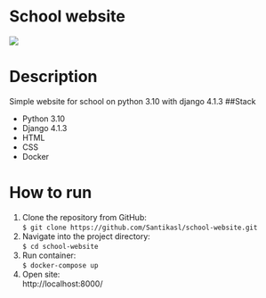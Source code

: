 # School website

![](https://lh3.googleusercontent.com/DbeIn9RJqg-2fpSIUlu5lGVaWmF3LPHEUUQOE9d_7bReCSDIaf1Gw2YiSKRGS_clfyLSoddEC3RL1eOGnexOZGslB-pgYBr357OkBuDQwvX-kvzXDxMRBriDHEm1xLoVDEtTd6Pz6vRoZFWIzpKRSqw6R8p3HT06a33bJv2KeLk4jccslY3_6M3iwLpuWiZ_ZtaKZ8R2_m39Jcxux9V2BDIXnXdYNDsr6J60fRcm72VG4YltUtQ7v-R0r2MmpcjChXBS-JvKLGjrtk3SRNeKkm6Z7Yk3Ykuu0JfptZg-if8upqI_076yAdhWYGtMcD6kaXHGKcylYFhPcfmhMS5qaSKz93DIEZjeAJPiE5-Wi-rJKanQrXLqPTjxD4lIX7ZTQdPLFKK7mBygXMxBxZSMpDVQMJy3t72u010Z2qMq2Pd5Ku7nlWtQl_YHZjXxheT6BHx6_4jg0vzB3yGiTkInrz6UJyo10c-nnHAlpR7Y6kbTbcig_Oxpa8nrQ1i8-jHbGYK8IVMP1rmTrFub9zRlJdeYZelzhbHsmZXl-6RRRjeN_bxqsJdHQUH9RT52eAjvOZx50QSNnBxGTDCAiYvEssKr9NGhl5D1D6NBYLgNJDbrDjLbJMXfRRXrx2llIm9qPD9CxS7pZoEXVLaRalM7qmyhLkfnH-Y4Ot-QBIN9LOeaUxdx7EIA4OOniOkAdLQdN40iRynwFW2Fv_7IlxAAxE1N9fxcNNq1Aup79y8rTQOzZ-OCXOauK5Ac6Sr4XcDhG7JixuNF3qpbb0zkY6tiIokw2b-FC3gGiDO6LRrPSuLbBwuFMMpmA6VMUYSmihqxthYSKLoSXvbAyn1LNyDmiQGdQjxwMDPZm3t6gSWnUaTZt0L0JPUZqcJj3v3Lm6IzwcxvGRHpJ5bb9_gfYfHuKJicM5gPD8HslXIFpcSrHUpGTpL5uzNa0QYCcPI_QmDJMzWYUtoo3dCoyjs6n-Q=w200-h192-no?authuser=0)

Description
=============
Simple website for school on python 3.10 with django 4.1.3
##Stack
- Python 3.10
- Django 4.1.3
- HTML
- CSS
- Docker

How to run
=============
1. Clone the repository from GitHub:   
		`$ git clone https://github.com/Santikasl/school-website.git`
2. Navigate into the project directory:  
		`$ cd school-website`
3. Run container:  
		`$ docker-compose up`
4. Open site:  
		http://localhost:8000/
